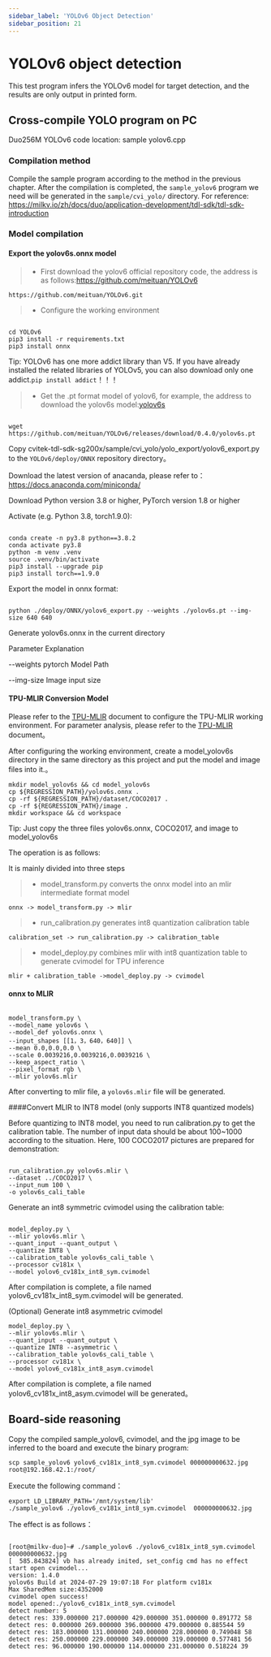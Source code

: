 ```yaml
---
sidebar_label: 'YOLOv6 Object Detection'
sidebar_position: 21
---
```


# YOLOv6 object detection

This test program infers the YOLOv6 model for target detection, and the results are only output in printed form.

## Cross-compile YOLO program on PC

Duo256M YOLOv6 code location: sample yolov6.cpp

### Compilation method

Compile the sample program according to the method in the previous chapter. After the compilation is completed, the `sample_yolov6` program we need will be generated in the `sample/cvi_yolo/` directory.
For reference:
https://milkv.io/zh/docs/duo/application-development/tdl-sdk/tdl-sdk-introduction

### Model compilation

#### Export the yolov6s.onnx model

> - First download the yolov6 official repository code, the address is as follows:https://github.com/meituan/YOLOv6

```
https://github.com/meituan/YOLOv6.git

```
> - Configure the working environment

```

cd YOLOv6
pip3 install -r requirements.txt
pip3 install onnx

```
Tip: YOLOv6 has one more addict library than V5. If you have already installed the related libraries of YOLOv5, you can also download only one addict.`pip install addict`！！！

> - Get the .pt format model of yolov6, for example, the address to download the yolov6s model:[yolov6s](https://github.com/meituan/YOLOv6/releases/download/0.4.0/yolov6s.pt)

```

wget https://github.com/meituan/YOLOv6/releases/download/0.4.0/yolov6s.pt

```

Copy cvitek-tdl-sdk-sg200x/sample/cvi_yolo/yolo_export/yolov6_export.py to the `YOLOv6/deploy/ONNX` repository directory。

Download the latest version of anacanda, please refer to：https://docs.anaconda.com/miniconda/

Download Python version 3.8 or higher, PyTorch version 1.8 or higher

Activate (e.g. Python 3.8, torch1.9.0):

```

conda create -n py3.8 python==3.8.2
conda activate py3.8
python -m venv .venv 
source .venv/bin/activate
pip3 install --upgrade pip
pip3 install torch==1.9.0

```

Export the model in onnx format:

```

python ./deploy/ONNX/yolov6_export.py --weights ./yolov6s.pt --img-size 640 640

```

Generate yolov6s.onnx in the current directory

Parameter Explanation

--weights pytorch Model Path

--img-size Image input size

#### TPU-MLIR Conversion Model

Please refer to the [TPU-MLIR](https://github.com/sophgo/tpu-mlir) document to configure the TPU-MLIR working environment. For parameter analysis, please refer to the [TPU-MLIR](https://github.com/sophgo/tpu-mlir) document。

After configuring the working environment, create a model_yolov6s directory in the same directory as this project and put the model and image files into it.。

```
mkdir model_yolov6s && cd model_yolov6s
cp ${REGRESSION_PATH}/yolov6s.onnx .
cp -rf ${REGRESSION_PATH}/dataset/COCO2017 .
cp -rf ${REGRESSION_PATH}/image .
mkdir workspace && cd workspace

```
Tip: Just copy the three files yolov6s.onnx, COCO2017, and image to model_yolov6s

The operation is as follows:

It is mainly divided into three steps

> - model_transform.py converts the onnx model into an mlir intermediate format model

    onnx -> model_transform.py -> mlir

> - run_calibration.py generates int8 quantization calibration table

    calibration_set -> run_calibration.py -> calibration_table

> - model_deploy.py combines mlir with int8 quantization table to generate cvimodel for TPU inference

    mlir + calibration_table ->model_deploy.py -> cvimodel

#### onnx to MLIR

```

model_transform.py \
--model_name yolov6s \
--model_def yolov6s.onnx \
--input_shapes [[1，3，640，640]] \
--mean 0.0,0.0,0.0 \
--scale 0.0039216,0.0039216,0.0039216 \
--keep_aspect_ratio \
--pixel_format rgb \
--mlir yolov6s.mlir

```

After converting to mlir file, a `yolov6s.mlir` file will be generated.

####Convert MLIR to INT8 model (only supports INT8 quantized models)

Before quantizing to INT8 model, you need to run calibration.py to get the calibration table. The number of input data should be about 100~1000 according to the situation. Here, 100 COCO2017 pictures are prepared for demonstration:

```

run_calibration.py yolov6s.mlir \
--dataset ../COCO2017 \
--input_num 100 \
-o yolov6s_cali_table

```

Generate an int8 symmetric cvimodel using the calibration table:

```

model_deploy.py \
--mlir yolov6s.mlir \
--quant_input --quant_output \
--quantize INT8 \
--calibration_table yolov6s_cali_table \
--processor cv181x \
--model yolov6_cv181x_int8_sym.cvimodel

```
After compilation is complete, a file named yolov6_cv181x_int8_sym.cvimodel will be generated.

(Optional) Generate int8 asymmetric cvimodel

```
model_deploy.py \
--mlir yolov6s.mlir \
--quant_input --quant_output \
--quantize INT8 --asymmetric \
--calibration_table yolov6s_cali_table \
--processor cv181x \
--model yolov6_cv181x_int8_asym.cvimodel

```
After compilation is complete, a file named yolov6_cv181x_int8_asym.cvimodel will be generated。

## Board-side reasoning

Copy the compiled sample_yolov6, cvimodel, and the jpg image to be inferred to the board and execute the binary program:

`scp sample_yolov6 yolov6_cv181x_int8_sym.cvimodel 000000000632.jpg root@192.168.42.1:/root/`

Execute the following command：

```
export LD_LIBRARY_PATH='/mnt/system/lib'
./sample_yolov6 ./yolov6_cv181x_int8_sym.cvimodel  000000000632.jpg 

```

The effect is as follows：

```

[root@milkv-duo]~# ./sample_yolov6 ./yolov6_cv181x_int8_sym.cvimodel  000000000632.jpg 
[  585.843824] vb has already inited, set_config cmd has no effect
start open cvimodel...
version: 1.4.0
yolov6s Build at 2024-07-29 19:07:18 For platform cv181x
Max SharedMem size:4352000
cvimodel open success!
model opened:./yolov6_cv181x_int8_sym.cvimodel
detect number: 5
detect res: 339.000000 217.000000 429.000000 351.000000 0.891772 58
detect res: 0.000000 269.000000 396.000000 479.000000 0.885544 59
detect res: 183.000000 131.000000 240.000000 228.000000 0.749048 58
detect res: 250.000000 229.000000 349.000000 319.000000 0.577481 56
detect res: 96.000000 190.000000 114.000000 231.000000 0.518224 39

```


